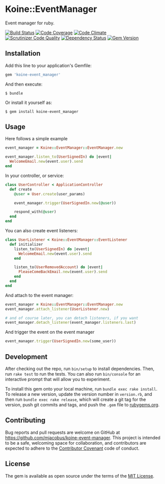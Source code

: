 # Koine::EventManager

Event manager for ruby.

[![Build Status](https://travis-ci.org/mjacobus/koine-event-manager.svg)](https://travis-ci.org/mjacobus/koine-event-manager)
[![Code Coverage](https://scrutinizer-ci.com/g/mjacobus/koine-event-manager/badges/coverage.png?b=master)](https://scrutinizer-ci.com/g/mjacobus/koine-event-manager/?branch=master)
[![Code Climate](https://codeclimate.com/github/mjacobus/koine-event-manager/badges/gpa.svg)](https://codeclimate.com/github/mjacobus/koine-event-manager)
[![Scrutinizer Code Quality](https://scrutinizer-ci.com/g/mjacobus/koine-event-manager/badges/quality-score.png?b=master)](https://scrutinizer-ci.com/g/mjacobus/koine-event-manager/?branch=master)
[![Dependency Status](https://gemnasium.com/mjacobus/koine-event-manager.svg)](https://gemnasium.com/mjacobus/koine-event-manager)
[![Gem Version](https://badge.fury.io/rb/koine-event_manager.svg)](https://badge.fury.io/rb/koine-event_manager)

## Installation

Add this line to your application's Gemfile:

```ruby
gem 'koine-event_manager'
```

And then execute:

    $ bundle

Or install it yourself as:

    $ gem install koine-event_manager

## Usage

Here follows a simple example

```ruby
event_manager = Koine::EventManager::EventManager.new

event_manager.listen_to(UserSignedIn) do |event|
  WelcomeEmail.new(event.user).send
end
```

In your controller, or service:

```ruby
class UserController < ApplicationController
  def create
    @user = User.create(user_params)

    event_manager.trigger(UserSignedIn.new(@user))

    respond_with(@user)
  end
end
```

You can also create event listeners:

```ruby
class UserListener < Koine::EventManager::EventListener
  def initializer
    listen_to(UserSignedIn) do |event|
      WelcomeEmail.new(event.user).send
    end

    listen_to(UserRemovedAccount) do |event|
      PleaseComeBackEmail.new(event.user).send
    end
  end
end
```

And attach to the event manager:

```ruby
event_manager = Koine::EventManager::EventManager.new
event_manager.attach_listener(UserListener.new)

# and of course later, you can detach listeners, if you want
event_manager.detach_listener(event_manager.listeners.last)
```

And trigger the event on the event manager

```ruby
event_manager.trigger(UserSignedIn.new(some_user))
```

## Development

After checking out the repo, run `bin/setup` to install dependencies. Then, run `rake test` to run the tests. You can also run `bin/console` for an interactive prompt that will allow you to experiment.

To install this gem onto your local machine, run `bundle exec rake install`. To release a new version, update the version number in `version.rb`, and then run `bundle exec rake release`, which will create a git tag for the version, push git commits and tags, and push the `.gem` file to [rubygems.org](https://rubygems.org).

## Contributing

Bug reports and pull requests are welcome on GitHub at https://github.com/mjacobus/koine-event-manager. This project is intended to be a safe, welcoming space for collaboration, and contributors are expected to adhere to the [Contributor Covenant](contributor-covenant.org) code of conduct.


## License

The gem is available as open source under the terms of the [MIT License](http://opensource.org/licenses/MIT).

